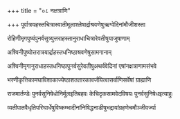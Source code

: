 +++
title = "०८ नक्षत्राणि"

+++
पूर्वात्रयहस्तचित्रास्वातीमूलाश्लेषार्द्राश्रवणेषुऋग्वेदिनांमौजीशस्ता

रोहिणीमृगपुष्यंपुनर्वसुत्र्युत्तराहस्तानुराधाचित्रारेवतीषुयाजुषाणाम्

अश्विनीपुष्योत्तरात्रयार्द्राहस्तधनिष्ठाश्रवणेषुसामगानाम्

अश्विनीमृगानुराधाहस्तधनिष्ठापुनर्वसुरेवतीषुअथर्ववेदिनां एषांनक्षत्राणामसंभवे

भरणीकृत्तिकामघाविशाकाज्येष्ठाशततारकावर्जयित्वासर्वाणिसर्वेषां ग्राह्याणि

राजमार्तण्डेः पुनर्वसुनिषेधोनिर्मूलइतिबहवः केचिदृकसामवेदविषयः पुनर्वसुनिषेधइत्याहुः

व्यतीपातवैधृतिपरिघार्धेषुविष्कम्भादीनांनिषिद्धनाडीषुभद्रायांग्रहणेचमौञ्जीवर्ज्या
